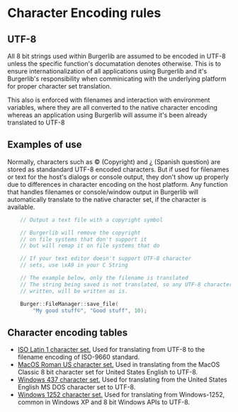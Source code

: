 ﻿# Character Encoding rules

## UTF-8

All 8 bit strings used within Burgerlib are assumed to be encoded in UTF-8 unless the specific function's documatation denotes otherwise. This is to ensure internationalization of all applications using Burgerlib and it's Burgerlib's responsibility when comminicating with the underlying platform for proper character set translation.

This also is enforced with filenames and interaction with environment variables, where they are all converted to the native character encoding whereas an application using Burgerlib will assume it's been already translated to UTF-8

## Examples of use

Normally, characters such as © (Copyright) and ¿ (Spanish question) are stored as standandard UTF-8 encoded characters. But if used for filenames or text for the host's dialogs or console output, they don't show up properly due to differences in character encoding on the host platform. Any function that handles filenames or console/window output in Burgerlib will automatically translate to the native character set, if the character is available.

```cpp
    // Output a text file with a copyright symbol

    // Burgerlib will remove the copyright
    // on file systems that don't support it
    // but will remap it on file systems that do

    // If your text editor doesn't support UTF-8 character
    // sets, use \xA9 in your C String

    // The example below, only the filename is translated
    // The string being saved is not translated, so any UTF-8 characters
    // written, will be written as is.

    Burger::FileManager::save_file(
        "My good stuff©", "Good stuff", 10);
```

## Character encoding tables

* [ISO Latin 1 character set.](isolatin1.htm) Used for translating from UTF-8 to the filename encoding of ISO-9660 standard.
* [MacOS Roman US character set.](macromanus.htm) Used in translating from the MacOS Classic 8 bit character set for United States English to UTF-8.
* [Windows 437 character set.](windows437.htm) Used for translating from the United States English MS DOS character set to UTF-8.
* [Windows 1252 character set.](windows1252.htm) Used for translating from Windows-1252, common in Windows XP and 8 bit Windows APIs to UTF-8.
